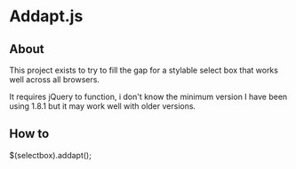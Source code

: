 # Addapt.js

## About

This project exists to try to fill the gap for a stylable select box that works well across all browsers.

It requires jQuery to function, i don't know the minimum version I have been using 1.8.1 but it may work well with older versions.

## How to
$(selectbox).addapt();
